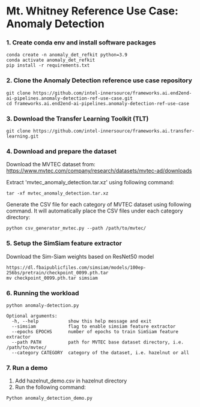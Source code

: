# Mt. Whitney Reference Use Case: Anomaly Detection

### 1. Create conda env and install software packages
   ```
   conda create -n anomaly_det_refkit python=3.9
   conda activate anomaly_det_refkit
   pip install -r requirements.txt
   ```

### 2. Clone the Anomaly Detection reference use case repository
   ```
   git clone https://github.com/intel-innersource/frameworks.ai.end2end-ai-pipelines.anomaly-detection-ref-use-case.git
   cd frameworks.ai.end2end-ai-pipelines.anomaly-detection-ref-use-case
   ```

### 3. Download the Transfer Learning Toolkit (TLT)
   ```
   git clone https://github.com/intel-innersource/frameworks.ai.transfer-learning.git
   ```

### 4. Download and prepare the dataset

   Download the MVTEC dataset from: https://www.mvtec.com/company/research/datasets/mvtec-ad/downloads

   Extract 'mvtec_anomaly_detection.tar.xz' using following command:
   ```
   tar -xf mvtec_anomaly_detection.tar.xz
   ```

   Generate the CSV file for each category of MVTEC dataset using following command. It will automatically place the CSV files under each category directory:
   ```
   python csv_generator_mvtec.py --path /path/to/mvtec/
   ```

### 5. Setup the SimSiam feature extractor

   Download the Sim-Siam weights based on ResNet50 model
   ```
   https://dl.fbaipublicfiles.com/simsiam/models/100ep-256bs/pretrain/checkpoint_0099.pth.tar
   mv checkpoint_0099.pth.tar simsiam
   ```


### 6. Running the workload

   ```
   python anomaly-detection.py

   Optional arguments:
     -h, --help           show this help message and exit  
     --simsiam            flag to enable simsiam feature extractor  
     --epochs EPOCHS      number of epochs to train SimSiam feature extractor  
     --path PATH          path for MVTEC base dataset directory, i.e. /path/to/mvtec/  
     --category CATEGORY  category of the dataset, i.e. hazelnut or all  
   ```

### 7. Run a demo

   1. Add hazelnut_demo.csv in hazelnut directory  
   2. Run the following command:
   ```
   Python anomaly_detection_demo.py
   ```





